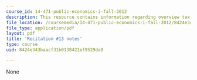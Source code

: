 ```yaml
---
course_id: 14-471-public-economics-i-fall-2012
description: This resource contains information regarding overview tax results.
file_location: /coursemedia/14-471-public-economics-i-fall-2012/8424e343baacf31b0138421ef9529da9_MIT14_471F12_recnotes13.pdf
file_type: application/pdf
layout: pdf
title: 'Recitation #13 notes'
type: course
uid: 8424e343baacf31b0138421ef9529da9

---
```

None